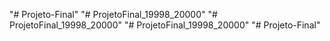"# Projeto-Final" 
"# ProjetoFinal_19998_20000" 
"# ProjetoFinal_19998_20000" 
"# ProjetoFinal_19998_20000" 
"# Projeto-Final" 

